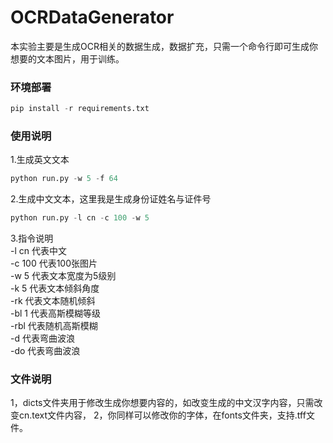 # OCRDataGenerator
本实验主要是生成OCR相关的数据生成，数据扩充，只需一个命令行即可生成你想要的文本图片，用于训练。
        
### 环境部署
```python
pip install -r requirements.txt
```
  
### 使用说明
1.生成英文文本  
```python
python run.py -w 5 -f 64
```
  
2.生成中文文本，这里我是生成身份证姓名与证件号  
```python
python run.py -l cn -c 100 -w 5
```

3.指令说明   
-l cn  代表中文  
-c 100  代表100张图片  
-w 5  代表文本宽度为5级别  
-k 5  代表文本倾斜角度  
-rk  代表文本随机倾斜   
-bl 1  代表高斯模糊等级  
-rbl  代表随机高斯模糊  
-d  代表弯曲波浪  
-do   代表弯曲波浪  

### 文件说明
1，dicts文件夹用于修改生成你想要内容的，如改变生成的中文汉字内容，只需改变cn.text文件内容， 
2，你同样可以修改你的字体，在fonts文件夹，支持.tff文件。  
